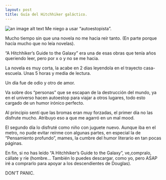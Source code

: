 ```yaml
---
layout: post
title: Guía del Hitchhiker galáctico.
---
```

![an image alt text](https://images-na.ssl-images-amazon.com/images/I/A1HGWCA36hL.jpg "Portada")
Me niego a usar “autoestopista”.

Mucho tiempo sin que una novela no me hacia reír tanto. (En parte porque hacía mucho que no leía novelas).

“A Hitchhiker’s Guide to the Galaxy” era una de esas obras que tenía años queriendo leer, pero por x o y no se me hacia.

La novela es muy corta, la acabe en 2 dias leyendola en el trayecto casa-escuela. Unas 5 horas y media de lectura.

Un día fue de odio y otro de amor.

Va sobre dos “personas” que se escapan de la destrucción del mundo, ya en el universo hacen autoestop para viajar a otros lugares, todo esto cargado de un humor irónico perfecto.

Al principio sentí que las bromas eran muy forzadas, el primer día no las disfrute mucho. Atribuyo eso a que me agarró en un mal mood.

El segundo día lo disfruté como niño con juguete nuevo. Aunque iba en el metro, no pude evitar reírme con algunas partes, en especial la de “Pensamiento profundo”, mames, la cumbre del humor literario en tan pocas páginas.

En fin, si no has leído “A Hitchhiker’s Guide to the Galaxy”, ve,compralo, cállate y ríe (hombre… También lo puedes descargar, como yo, pero ASAP iré a comprarlo para apoyar a los descendientes de Douglas).

DON’T PANIC.
